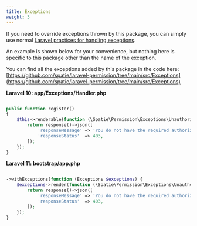 ```yaml
---
title: Exceptions
weight: 3
---
```


If you need to override exceptions thrown by this package, you can simply use normal [Laravel practices for handling exceptions](https://laravel.com/docs/errors#rendering-exceptions).

An example is shown below for your convenience, but nothing here is specific to this package other than the name of the exception.

You can find all the exceptions added by this package in the code here: [https://github.com/spatie/laravel-permission/tree/main/src/Exceptions](https://github.com/spatie/laravel-permission/tree/main/src/Exceptions)


**Laravel 10: app/Exceptions/Handler.php**
```php

public function register()
{
    $this->renderable(function (\Spatie\Permission\Exceptions\UnauthorizedException $e, $request) {
        return response()->json([
            'responseMessage' => 'You do not have the required authorization.',
            'responseStatus'  => 403,
        ]);
    });
}
```

**Laravel 11: bootstrap/app.php**
```php

->withExceptions(function (Exceptions $exceptions) {
    $exceptions->render(function (\Spatie\Permission\Exceptions\UnauthorizedException $e, $request) {
        return response()->json([
            'responseMessage' => 'You do not have the required authorization.',
            'responseStatus'  => 403,
        ]);
    });
}
```
